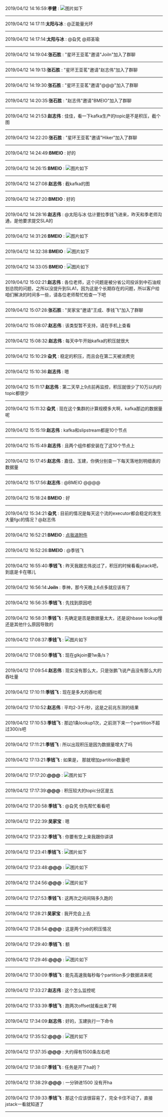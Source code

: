 2019/04/12 14:16:59:**李健** : ![图片如下](ATTACHMENT/1555049809.4110444.png)
*******************************************************************************
2019/04/12 14:17:11:**太阳与冰** : @正能量光环 
*************************************************************************************
2019/04/12 14:17:14:**太阳与冰** : @旮旯 @郑圣瑜 
*************************************************************************************
2019/04/12 14:19:04:**张石胜** : "星环王亚茗"邀请"Joiln"加入了群聊
*************************************************************************************
2019/04/12 14:19:13:**张石胜** : "星环王亚茗"邀请"赵志伟"加入了群聊
*************************************************************************************
2019/04/12 14:19:30:**张石胜** : "星环王亚茗"邀请"@@@"加入了群聊
*************************************************************************************
2019/04/12 14:20:35:**张石胜** : "赵志伟"邀请"BMEIO"加入了群聊
*************************************************************************************
2019/04/12 14:21:53:**赵志伟** : 佳佳，看一下kafka生产的topic是不是积压，截个图
*************************************************************************************
2019/04/12 14:22:20:**张石胜** : "星环王亚茗"邀请"Hiker"加入了群聊
*************************************************************************************
2019/04/12 14:24:49:**BMEIO** : 好的
*************************************************************************************
2019/04/12 14:26:15:**BMEIO** : ![图片如下](ATTACHMENT/1555050361.987516.png)
*******************************************************************************
2019/04/12 14:27:08:**赵志伟** : 截kafka的图
*************************************************************************************
2019/04/12 14:27:20:**BMEIO** : 好的
*************************************************************************************
2019/04/12 14:28:16:**赵志伟** : @太阳与冰 估计要拉季钱飞进来，昨天和季老师沟通，是他要求提交SLA的
*************************************************************************************
2019/04/12 14:31:26:**BMEIO** : ![图片如下](ATTACHMENT/1555050672.1516697.png)
*******************************************************************************
2019/04/12 14:32:38:**BMEIO** : ![图片如下](ATTACHMENT/1555050745.0771616.png)
*******************************************************************************
2019/04/12 14:33:05:**BMEIO** : ![图片如下](ATTACHMENT/1555050771.7958822.png)
*******************************************************************************
2019/04/12 15:02:21:**赵志伟** : 各位老师，这个问题是被分省公司投诉到中石油规划总院的问题，之所以没提升到SLA1，因为这是个长期存在的问题，所以客户给咱们解决的时间多一些，请各位老师帮忙检查一下吧
*************************************************************************************
2019/04/12 15:07:28:**张石胜** : "吴家宝"邀请"王成、季钱飞"加入了群聊
*************************************************************************************
2019/04/12 15:08:07:**赵志伟** : 该类型暂不支持，请在手机上查看
*************************************************************************************
2019/04/12 15:08:32:**赵志伟** : 每天中午开始kafka的积压就很大
*************************************************************************************
2019/04/12 15:10:29:**旮旯** : 稳定的积压，而且会在第二天被消费完
*************************************************************************************
2019/04/12 15:10:36:**赵志伟** : 嗯
*************************************************************************************
2019/04/12 15:11:17:**赵志伟** : 第二天早上9点前再监控，积压就很少了10万以内的topic都很少
*************************************************************************************
2019/04/12 15:11:32:**旮旯** : 现在这个集群的计算规模多大啊，kafka那边的数据量呢
*************************************************************************************
2019/04/12 15:15:19:**赵志伟** : kafka和slipstream都是10个节点
*************************************************************************************
2019/04/12 15:15:49:**赵志伟** : 且两个组件都安装在了这10个节点上
*************************************************************************************
2019/04/12 15:17:45:**赵志伟** : 嘉佳、玉建，你俩分别查一下每天落地到明细表的数据量
*************************************************************************************
2019/04/12 15:17:56:**赵志伟** : @BMEIO @@@@ 
*************************************************************************************
2019/04/12 15:18:24:**BMEIO** : 好
*************************************************************************************
2019/04/12 15:34:21:**旮旯** : 目前的情况是每天这个流的executor都会稳定的发生大量fgc的情况？@赵志伟 
*************************************************************************************
2019/04/12 16:52:21:**BMEIO** : [点我进附件](https://github.com/CorkiZhang/itchat-message/tree/master/sla2-876中石油流kafka积压数据/ATTACHMENT/4月11日明细表数据统计.xls)
*******************************************************************************
2019/04/12 16:52:26:**BMEIO** : @季钱飞 
*************************************************************************************
2019/04/12 16:55:40:**季钱飞** : 昨天我跟志伟说过了，积压的时候看看jstack吧，到底是卡在哪儿
*************************************************************************************
2019/04/12 16:56:14:**Joiln** : 季神，那今天晚上6点多就应该有了
*************************************************************************************
2019/04/12 16:56:35:**季钱飞** : 先找到原因吧
*************************************************************************************
2019/04/12 16:58:31:**季钱飞** : 先确定是否是数据量太大，还是说hbase lookup慢 还是其他什么原因导致的
*************************************************************************************
2019/04/12 17:08:37:**季钱飞** : ![图片如下](https://github.com/CorkiZhang/itchat-message/blob/master/sla2-876中石油流kafka积压数据/ATTACHMENT/1555060117.7971272.png)
*******************************************************************************
2019/04/12 17:08:50:**季钱飞** : 现在glkjoin要1w条/s？
*************************************************************************************
2019/04/12 17:09:54:**赵志伟** : 现实没有那么大，只是张鹏飞说产品没有那么大的吞吐量
*************************************************************************************
2019/04/12 17:10:11:**季钱飞** : 现在是多大的吞吐呢
*************************************************************************************
2019/04/12 17:10:52:**赵志伟** : 平均2-3千/秒，这是之前兆东测的结果
*************************************************************************************
2019/04/12 17:10:53:**季钱飞** : 那边1条lookup1次，之前测下来一个partition不超过300/s吧
*************************************************************************************
2019/04/12 17:11:21:**季钱飞** : 所以出现积压是因为数据量增大了吗
*************************************************************************************
2019/04/12 17:13:21:**季钱飞** : 如果是， 那就增加partition数量吧
*************************************************************************************
2019/04/12 17:17:20:**@@@** : ![图片如下](https://github.com/CorkiZhang/itchat-message/blob/master/sla2-876中石油流kafka积压数据/ATTACHMENT/1555060626.5376546.png)
*******************************************************************************
2019/04/12 17:17:39:**@@@** : 积压较大的topic分区是五
*************************************************************************************
2019/04/12 17:20:58:**季钱飞** : @旮旯 你先帮忙看看吧
*************************************************************************************
2019/04/12 17:22:39:**吴家宝** : 嗯
*************************************************************************************
2019/04/12 17:23:32:**季钱飞** : 你要有空上来我跟你讲讲
*************************************************************************************
2019/04/12 17:23:41:**季钱飞** : ![图片如下](https://github.com/CorkiZhang/itchat-message/blob/master/sla2-876中石油流kafka积压数据/ATTACHMENT/1555061007.393469.gif)
*******************************************************************************
2019/04/12 17:23:48:**@@@** : ![图片如下](https://github.com/CorkiZhang/itchat-message/blob/master/sla2-876中石油流kafka积压数据/ATTACHMENT/1555061014.8154554.png)
*******************************************************************************
2019/04/12 17:24:56:**@@@** : ![图片如下](https://github.com/CorkiZhang/itchat-message/blob/master/sla2-876中石油流kafka积压数据/ATTACHMENT/1555061082.882397.png)
*******************************************************************************
2019/04/12 17:27:53:**季钱飞** : 这两次之间间隔多久跑的
*************************************************************************************
2019/04/12 17:28:21:**吴家宝** : 我开完会上去
*************************************************************************************
2019/04/12 17:28:54:**@@@** : 这是两个job的积压情况
*************************************************************************************
2019/04/12 17:29:40:**季钱飞** : 额
*************************************************************************************
2019/04/12 17:29:46:**@@@** : ![图片如下](https://github.com/CorkiZhang/itchat-message/blob/master/sla2-876中石油流kafka积压数据/ATTACHMENT/1555061404.6493692.png)
*******************************************************************************
2019/04/12 17:30:09:**季钱飞** : 能先高速我每秒每个partition多少数据进来呢
*************************************************************************************
2019/04/12 17:33:27:**赵志伟** : 这个怎么监控呢
*************************************************************************************
2019/04/12 17:33:39:**季钱飞** : 跑两次offset就看出来了啊
*************************************************************************************
2019/04/12 17:34:09:**赵志伟** : 好的，玉建执行一下命令
*************************************************************************************
2019/04/12 17:35:52:**@@@** : ![图片如下](https://github.com/CorkiZhang/itchat-message/blob/master/sla2-876中石油流kafka积压数据/ATTACHMENT/1555061738.3124533.png)
*******************************************************************************
2019/04/12 17:37:35:**@@@** : 大约得有1500条左右吧
*************************************************************************************
2019/04/12 17:38:07:**季钱飞** : 任务是开了ha的？
*************************************************************************************
2019/04/12 17:38:29:**@@@** : 一分钟进1500 没有开ha
*************************************************************************************
2019/04/12 17:39:33:**季钱飞** : 那这个应该很容易了，完全卡住不动了，直接jstack一看就知道了
*************************************************************************************
